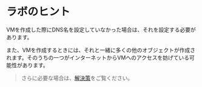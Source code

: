 # ラボのヒント

VMを作成した際にDNS名を設定していなかった場合は、それを設定する必要があります。

また、VMを作成するときには、それと一緒に多くの他のオブジェクトが作成されます。そのうちの一つがインターネットからVMへのアクセスを妨げている可能性があります。

> さらに必要な場合は、[解決策](solution_jp.md)をご覧ください。
